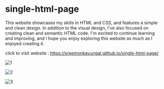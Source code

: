 # single-html-page

This website showcases my skills in HTML and CSS, and features a simple and clean design. In addition to the visual design, I've also focused on creating clean and semantic HTML code. I'm excited to continue learning and improving, and I hope you enjoy exploring this website as much as I enjoyed creating it.

click to visit website : https://sreemonkavungal.github.io/single-html-page/

![1](https://github.com/sreemonkavungal/single-html-page/assets/90373393/c38b90b4-24e4-4ce9-8f28-5224334535e2)

![2](https://github.com/sreemonkavungal/single-html-page/assets/90373393/c8f9843d-629f-4472-b5ea-914d25e520d8)

![3](https://github.com/sreemonkavungal/single-html-page/assets/90373393/7d21873e-a1d4-4ca6-a028-6a4ba3e7970f)
